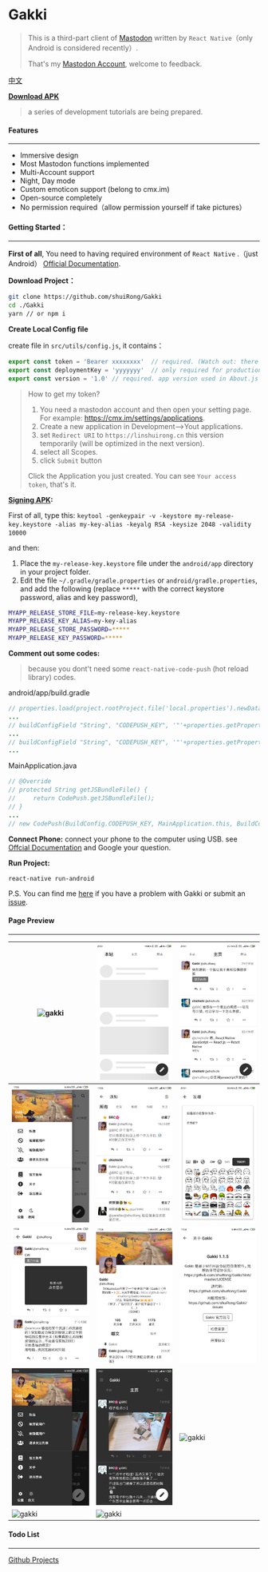 # Gakki

> This is a third-part client of [Mastodon](https://joinmastodon.org/) written by `React Native`（only Android is considered recently）.
>
> That's my  [Mastodon Account](https://cmx.im/web/accounts/81232), welcome to feedback. 

[中文](./README.ZH.md)

**[Download APK](https://github.com/shuiRong/Gakki/releases)**

> a series of development tutorials are being prepared.



#### Features

---

* Immersive design
* Most Mastodon functions implemented
* Multi-Account support
* Night, Day mode
* Custom emoticon support (belong to cmx.im)
* Open-source completely
* No permission required（allow permission yourself if take pictures）




#### Getting Started：

---

**First of all**, You need to having required environment of `React Native` .（just Android） [Official Documentation](https://facebook.github.io/react-native/docs/getting-started).

**Download Project：**

```bash
git clone https://github.com/shuiRong/Gakki
cd ./Gakki
yarn // or npm i
```

**Create Local Config file**

create file in `src/utils/config.js`, it contains：

```javascript
export const token = 'Bearer xxxxxxxx'  // required. (Watch out: there is a blank space.)
export const deploymentKey = 'yyyyyyy'  // only required for production. CodePush deployment key. For more detail, see https://github.com/Microsoft/react-native-code-push
export const version = '1.0' // required. app version used in About.js
```

> How to get my token?
>
> 1. You need a mastodon account and then open your setting page. For example: https://cmx.im/settings/applications.
> 2. Create a new application in Development-->Yout applications.
> 3. set `Redirect URI` to `https://linshuirong.cn` this version temporarily (will be optimized in the next version).
> 4. select all Scopes.
> 5. click `Submit` button
>
> Click the Application you just created. You can see `Your access token`, that's it.



**[Signing APK](https://facebook.github.io/react-native/docs/signed-apk-android):**

First of all, type this: `keytool -genkeypair -v -keystore my-release-key.keystore -alias my-key-alias -keyalg RSA -keysize 2048 -validity 10000`

and then: 

1. Place the `my-release-key.keystore` file under the `android/app` directory in your project folder.
2. Edit the file `~/.gradle/gradle.properties` or `android/gradle.properties`, and add the following (replace `*****` with the correct keystore password, alias and key password),

```bash
MYAPP_RELEASE_STORE_FILE=my-release-key.keystore
MYAPP_RELEASE_KEY_ALIAS=my-key-alias
MYAPP_RELEASE_STORE_PASSWORD=*****
MYAPP_RELEASE_KEY_PASSWORD=*****
```



**Comment out some codes:**

> because you dont't need some `react-native-code-push` (hot reload library) codes.

android/app/build.gradle

```java
// properties.load(project.rootProject.file('local.properties').newDataInputStream())
...
// buildConfigField "String", "CODEPUSH_KEY", '"'+properties.getProperty("code_push_key_staging")+'"'
...
// buildConfigField "String", "CODEPUSH_KEY", '"'+properties.getProperty("code_push_key_production")+'"'
...
```



MainApplication.java

```java
// @Override
// protected String getJSBundleFile() {
//     return CodePush.getJSBundleFile();
// }
...
// new CodePush(BuildConfig.CODEPUSH_KEY, MainApplication.this, BuildConfig.DEBUG)
```



**Connect Phone:** connect your phone to the computer using USB. see [Offcial Documentation](https://facebook.github.io/react-native/docs/running-on-device) and Google your question. 

**Run Project:**

```bash
react-native run-android
```

P.S. You can find me [here](https://cmx.im/web/accounts/81232) if you have a problem with Gakki or submit an [issue](https://github.com/shuiRong/Gakki/issues). 

#### Page Preview

---
| ![gakki](./preview/1.png) | ![gakki](./preview/2.png) |![gakki](./preview/3.png)  |
|-|-|-|
|  ![gakki](./preview/4.png)   |   ![gakki](./preview/5.png)   |   ![gakki](./preview/6.png)   |
|   ![gakki](./preview/7.png)   | ![gakki](./preview/8.png)     |   ![gakki](./preview/9.png)    |
|  ![gakki](./preview/10.png)    |  ![gakki](./preview/11.png)    |  ![gakki](./preview/12.png)    |
|![gakki](./preview/13.png) | ![gakki](./preview/14.png)| |




#### Todo List

---

[Github Projects](https://github.com/shuiRong/Gakki/projects/2)
